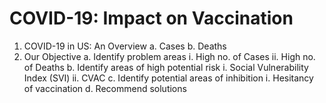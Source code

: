 # COVID-19: Impact on Vaccination

1. COVID-19 in US: An Overview
	a. Cases
	b. Deaths
2. Our Objective
	a. Identify problem areas
		i. High no. of Cases
		ii. High no. of Deaths
	b. Identify areas of high potential risk
		i. Social Vulnerability Index (SVI)
		ii. CVAC
c. Identify potential areas of inhibition
	i. Hesitancy of vaccination
d. Recommend solutions
 
